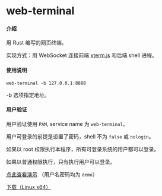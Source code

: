 # web-terminal

#### 介绍
用 Rust 编写的网页终端。

实现方式：用 WebSocket 连接前端 [xterm.js](https://xtermjs.org/) 和后端 shell 进程。

#### 使用说明

```shell
web-terminal -b 127.0.0.1:8888
```

-b 选项指定地址。

#### 用户验证

用户验证使用 `PAM`, service name 为 `web-terminal`。

用户可登录的前提是设置了密码，shell 不为 `false` 或 `nologin`。

如果以 root 权限执行本程序，所有可登录系统的用户都可以登录。

如果以普通权限执行，只有执行用户可以登录。



[点此查看演示](https://demo.trait.pub/web-terminal/) （用户名密码均为 `demo`）

[下载（Linux x64）](https://gitee.com/luoshuqi/web-terminal/attach_files/889494/download/web-terminal)
